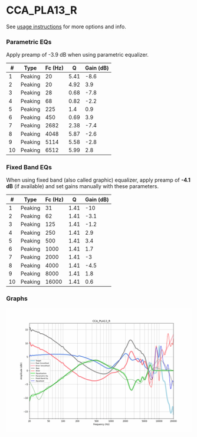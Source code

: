 # CCA_PLA13_R
See [usage instructions](https://github.com/jaakkopasanen/AutoEq#usage) for more options and info.

### Parametric EQs
Apply preamp of -3.9 dB when using parametric equalizer.

|   # | Type    |   Fc (Hz) |    Q |   Gain (dB) |
|-----|---------|-----------|------|-------------|
|   1 | Peaking |        20 | 5.41 |        -8.6 |
|   2 | Peaking |        20 | 4.92 |         3.9 |
|   3 | Peaking |        28 | 0.68 |        -7.8 |
|   4 | Peaking |        68 | 0.82 |        -2.2 |
|   5 | Peaking |       225 | 1.4  |         0.9 |
|   6 | Peaking |       450 | 0.69 |         3.9 |
|   7 | Peaking |      2682 | 2.38 |        -7.4 |
|   8 | Peaking |      4048 | 5.87 |        -2.6 |
|   9 | Peaking |      5114 | 5.58 |        -2.8 |
|  10 | Peaking |      6512 | 5.99 |         2.8 |

### Fixed Band EQs
When using fixed band (also called graphic) equalizer, apply preamp of **-4.1 dB** (if available) and set gains manually with these parameters.

|   # | Type    |   Fc (Hz) |    Q |   Gain (dB) |
|-----|---------|-----------|------|-------------|
|   1 | Peaking |        31 | 1.41 |       -10   |
|   2 | Peaking |        62 | 1.41 |        -3.1 |
|   3 | Peaking |       125 | 1.41 |        -1.2 |
|   4 | Peaking |       250 | 1.41 |         2.9 |
|   5 | Peaking |       500 | 1.41 |         3.4 |
|   6 | Peaking |      1000 | 1.41 |         1.7 |
|   7 | Peaking |      2000 | 1.41 |        -3   |
|   8 | Peaking |      4000 | 1.41 |        -4.5 |
|   9 | Peaking |      8000 | 1.41 |         1.8 |
|  10 | Peaking |     16000 | 1.41 |         0.6 |

### Graphs
![](./CCA_PLA13_R.png)

